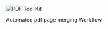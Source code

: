 ![PDF Tool Kit](https://github.com/github/docs/actions/workflows/pdftk-environment.yml/badge.svg)

Automated pdf page merging Workflow